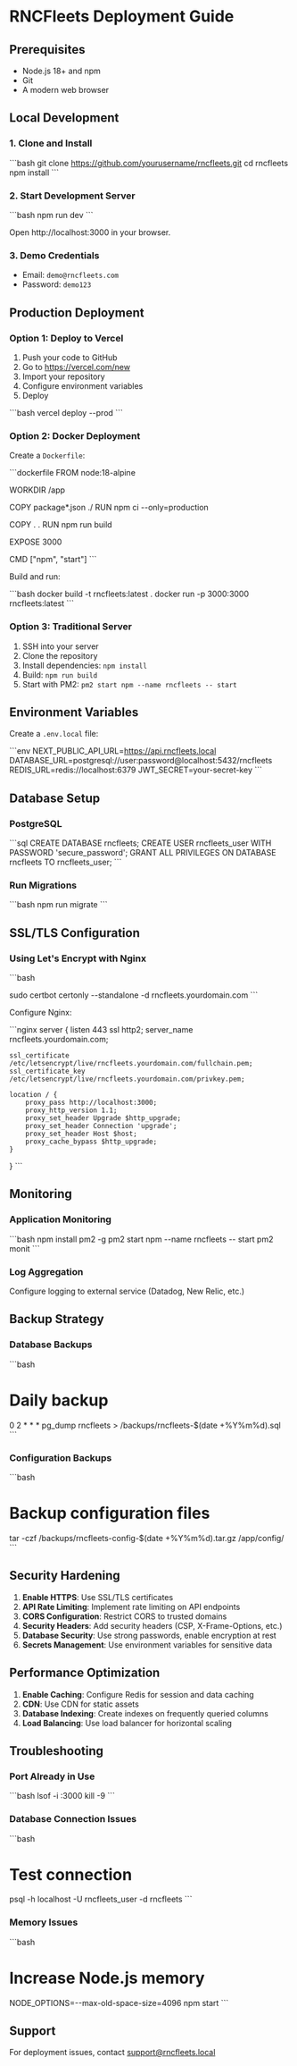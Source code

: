 # RNCFleets Deployment Guide

## Prerequisites

- Node.js 18+ and npm
- Git
- A modern web browser

## Local Development

### 1. Clone and Install

\`\`\`bash
git clone https://github.com/yourusername/rncfleets.git
cd rncfleets
npm install
\`\`\`

### 2. Start Development Server

\`\`\`bash
npm run dev
\`\`\`

Open http://localhost:3000 in your browser.

### 3. Demo Credentials

- Email: `demo@rncfleets.com`
- Password: `demo123`

## Production Deployment

### Option 1: Deploy to Vercel

1. Push your code to GitHub
2. Go to https://vercel.com/new
3. Import your repository
4. Configure environment variables
5. Deploy

\`\`\`bash
vercel deploy --prod
\`\`\`

### Option 2: Docker Deployment

Create a `Dockerfile`:

\`\`\`dockerfile
FROM node:18-alpine

WORKDIR /app

COPY package*.json ./
RUN npm ci --only=production

COPY . .
RUN npm run build

EXPOSE 3000

CMD ["npm", "start"]
\`\`\`

Build and run:

\`\`\`bash
docker build -t rncfleets:latest .
docker run -p 3000:3000 rncfleets:latest
\`\`\`

### Option 3: Traditional Server

1. SSH into your server
2. Clone the repository
3. Install dependencies: `npm install`
4. Build: `npm run build`
5. Start with PM2: `pm2 start npm --name rncfleets -- start`

## Environment Variables

Create a `.env.local` file:

\`\`\`env
NEXT_PUBLIC_API_URL=https://api.rncfleets.local
DATABASE_URL=postgresql://user:password@localhost:5432/rncfleets
REDIS_URL=redis://localhost:6379
JWT_SECRET=your-secret-key
\`\`\`

## Database Setup

### PostgreSQL

\`\`\`sql
CREATE DATABASE rncfleets;
CREATE USER rncfleets_user WITH PASSWORD 'secure_password';
GRANT ALL PRIVILEGES ON DATABASE rncfleets TO rncfleets_user;
\`\`\`

### Run Migrations

\`\`\`bash
npm run migrate
\`\`\`

## SSL/TLS Configuration

### Using Let's Encrypt with Nginx

\`\`\`bash

sudo certbot certonly --standalone -d rncfleets.yourdomain.com
\`\`\`

Configure Nginx:

\`\`\`nginx
server {
    listen 443 ssl http2;
    server_name rncfleets.yourdomain.com;

    ssl_certificate /etc/letsencrypt/live/rncfleets.yourdomain.com/fullchain.pem;
    ssl_certificate_key /etc/letsencrypt/live/rncfleets.yourdomain.com/privkey.pem;

    location / {
        proxy_pass http://localhost:3000;
        proxy_http_version 1.1;
        proxy_set_header Upgrade $http_upgrade;
        proxy_set_header Connection 'upgrade';
        proxy_set_header Host $host;
        proxy_cache_bypass $http_upgrade;
    }
}
\`\`\`

## Monitoring

### Application Monitoring

\`\`\`bash
npm install pm2 -g
pm2 start npm --name rncfleets -- start
pm2 monit
\`\`\`

### Log Aggregation

Configure logging to external service (Datadog, New Relic, etc.)

## Backup Strategy

### Database Backups

\`\`\`bash
# Daily backup
0 2 * * * pg_dump rncfleets > /backups/rncfleets-$(date +\%Y\%m\%d).sql
\`\`\`

### Configuration Backups

\`\`\`bash
# Backup configuration files
tar -czf /backups/rncfleets-config-$(date +\%Y\%m\%d).tar.gz /app/config/
\`\`\`

## Security Hardening

1. **Enable HTTPS**: Use SSL/TLS certificates
2. **API Rate Limiting**: Implement rate limiting on API endpoints
3. **CORS Configuration**: Restrict CORS to trusted domains
4. **Security Headers**: Add security headers (CSP, X-Frame-Options, etc.)
5. **Database Security**: Use strong passwords, enable encryption at rest
6. **Secrets Management**: Use environment variables for sensitive data

## Performance Optimization

1. **Enable Caching**: Configure Redis for session and data caching
2. **CDN**: Use CDN for static assets
3. **Database Indexing**: Create indexes on frequently queried columns
4. **Load Balancing**: Use load balancer for horizontal scaling

## Troubleshooting

### Port Already in Use

\`\`\`bash
lsof -i :3000
kill -9 <PID>
\`\`\`

### Database Connection Issues

\`\`\`bash
# Test connection
psql -h localhost -U rncfleets_user -d rncfleets
\`\`\`

### Memory Issues

\`\`\`bash
# Increase Node.js memory
NODE_OPTIONS=--max-old-space-size=4096 npm start
\`\`\`

## Support

For deployment issues, contact support@rncfleets.local
